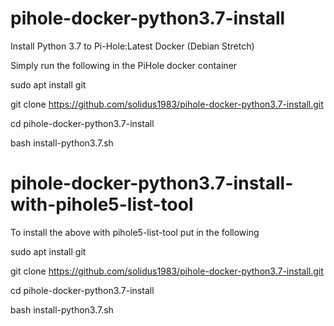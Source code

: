 # pihole-docker-python3.7-install
Install Python 3.7 to Pi-Hole:Latest Docker (Debian Stretch)

Simply run the following in the PiHole docker container


sudo apt install git

git clone https://github.com/solidus1983/pihole-docker-python3.7-install.git

cd pihole-docker-python3.7-install

bash install-python3.7.sh


# pihole-docker-python3.7-install-with-pihole5-list-tool

To install the above with pihole5-list-tool put in the following

sudo apt install git

git clone https://github.com/solidus1983/pihole-docker-python3.7-install.git

cd pihole-docker-python3.7-install

bash install-python3.7.sh
